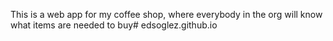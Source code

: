 This is a web app for my coffee shop, where everybody in the org will know what items are needed to buy# edsoglez.github.io
